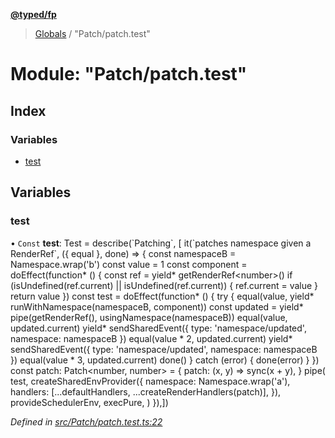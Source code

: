 **[@typed/fp](../README.md)**

> [Globals](../globals.md) / "Patch/patch.test"

# Module: "Patch/patch.test"

## Index

### Variables

* [test](_patch_patch_test_.md#test)

## Variables

### test

• `Const` **test**: Test = describe(\`Patching\`, [ it(\`patches namespace given a RenderRef\`, ({ equal }, done) => { const namespaceB = Namespace.wrap('b') const value = 1 const component = doEffect(function* () { const ref = yield* getRenderRef\<number>() if (isUndefined(ref.current) \|\| isUndefined(ref.current)) { ref.current = value } return value }) const test = doEffect(function* () { try { equal(value, yield* runWithNamespace(namespaceB, component)) const updated = yield* pipe(getRenderRef(), usingNamespace(namespaceB)) equal(value, updated.current) yield* sendSharedEvent({ type: 'namespace/updated', namespace: namespaceB }) equal(value * 2, updated.current) yield* sendSharedEvent({ type: 'namespace/updated', namespace: namespaceB }) equal(value * 3, updated.current) done() } catch (error) { done(error) } }) const patch: Patch\<number, number> = { patch: (x, y) => sync(x + y), } pipe( test, createSharedEnvProvider({ namespace: Namespace.wrap('a'), handlers: [...defaultHandlers, ...createRenderHandlers(patch)], }), provideSchedulerEnv, execPure, ) }),])

*Defined in [src/Patch/patch.test.ts:22](https://github.com/TylorS/typed-fp/blob/f129829/src/Patch/patch.test.ts#L22)*

